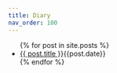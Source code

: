```yaml
---
title: Diary
nav_order: 100
---
```


<ul>
  {% for post in site.posts %}
    <li>
      <a href="{{ post.url }}">{{ post.title }}</a>{{post.date}}
    </li>
  {% endfor %}
</ul>
